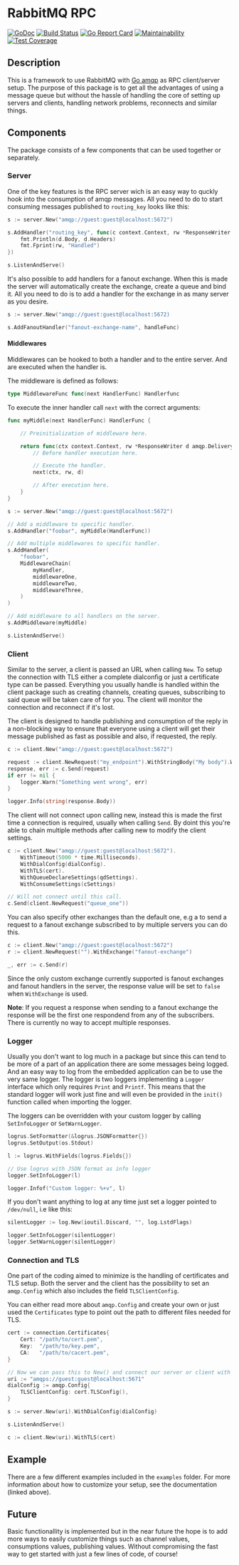 # RabbitMQ RPC

[![GoDoc](https://godoc.org/github.com/bombsimon/amqp-rpc?status.svg)](https://godoc.org/github.com/bombsimon/amqp-rpc)
[![Build Status](https://travis-ci.org/bombsimon/amqp-rpc.svg?branch=master)](https://travis-ci.org/bombsimon/amqp-rpc)
[![Go Report Card](https://goreportcard.com/badge/github.com/bombsimon/amqp-rpc)](https://goreportcard.com/report/github.com/bombsimon/amqp-rpc)
[![Maintainability](https://api.codeclimate.com/v1/badges/77ecbf483dc76d4327a5/maintainability)](https://codeclimate.com/github/bombsimon/amqp-rpc/maintainability)
[![Test Coverage](https://api.codeclimate.com/v1/badges/77ecbf483dc76d4327a5/test_coverage)](https://codeclimate.com/github/bombsimon/amqp-rpc/test_coverage)

## Description

This is a framework to use RabbitMQ with
[Go amqp](https://github.com/streadway/amqp) as RPC client/server setup. The
purpose of this package is to get all the advantages of using a message queue
but without the hassle of handling the core of setting up servers and clients,
handling network problems, reconnects and similar things.

## Components

The package consists of a few components that can be used together or separately.

### Server

One of the key features is the RPC server wich is an easy way to quckly hook
into the consumption of amqp messages. All you need to do to start consuming
messages published to `routing_key` looks like this:

```go
s := server.New("amqp://guest:guest@localhost:5672")

s.AddHandler("routing_key", func(c context.Context, rw *ResponseWriter d *amqp.Delivery) {
    fmt.Println(d.Body, d.Headers)
    fmt.Fprint(rw, "Handled")
})

s.ListenAndServe()
```

It's also possible to add handlers for a fanout exchange. When this is made the
server will automatically create the exchange, create a queue and bind it. All
you need to do is to add a handler for the exchange in as many server as you
desire.

```go
s := server.New("amqp://guest:guest@localhost:5672)

s.AddFanoutHandler("fanout-exchange-name", handleFunc)
```

#### Middlewares

Middlewares can be hooked to both a handler and to the entire server. And are executed
when the handler is.

The middleware is defined as follows:

```go
type MiddlewareFunc func(next HandlerFunc) Handlerfunc
```

To execute the inner handler call `next` with the correct arguments:

```go
func myMiddle(next HandlerFunc) HandlerFunc {

	// Preinitialization of middleware here.

	return func(ctx context.Context, rw *ResponseWriter d amqp.Delivery) {
		// Before handler execution here.

		// Execute the handler.
		next(ctx, rw, d)

		// After execution here.
	}
}

s := server.New("amqp://guest:guest@localhost:5672")

// Add a middleware to specific handler.
s.AddHandler("foobar", myMiddle(HandlerFunc))

// Add multiple middlewares to specific handler.
s.AddHandler(
    "foobar",
    MiddlewareChain(
        myHandler,
        middlewareOne,
        middlewareTwo,
        middlewareThree,
    )
)

// Add middleware to all handlers on the server.
s.AddMiddleware(myMiddle)

s.ListenAndServe()
```

### Client

Similar to the server, a client is passed an URL when calling `New`. To setup
the connection with TLS either a complete dialconfig or just a certificate type
can be passed. Everything you usually handle is handled within the client
package such as creating channels, creating queues, subscribing to said queue
will be taken care of for you. The client will monitor the connection and
reconnect if it's lost.

The client is designed to handle publishing and consumption of the reply in a
non-blocking way to ensure that everyone using a client will get their message
published as fast as possible and also, if requested, the reply.

```go
c := client.New("amqp://guest:guest@localhost:5672")

request := client.NewRequest("my_endpoint").WithStringBody("My body").WithResponse(true)
response, err := c.Send(request)
if err != nil {
    logger.Warn("Something went wrong", err)
}

logger.Info(string(response.Body))
```

The client will not connect upon calling new, instead this is made the first
time a connection is required, usually when calling `Send`. By doint this you're
able to chain multiple methods after calling new to modify the client settings.

```go
c := client.New("amqp://guest:guest@localhost:5672").
    WithTimeout(5000 * time.Milliseconds).
    WithDialConfig(dialConfig).
    WithTLS(cert).
    WithQueueDeclareSettings(qdSettings).
    WithConsumeSettings(cSettings)

// Will not connect until this call.
c.Send(client.NewRequest("queue_one"))
```

You can also specify other exchanges than the default one, e.g a to send a
request to a fanout exchange subscribed to by multiple servers you can do this.

```go
c := client.New("amqp://guest:guest@localhost:5672")
r := client.NewRequest("").WithExchange("fanout-exchange")

_, err := c.Send(r)
```

Since the only custom exchange currently supported is fanout exchanges and
fanout handlers in the server, the response value will be set to `false` when
`WithExchange` is used.

**Note**: If you request a response when sending to a fanout exchange the
response will be the first one respondend from any of the subscribers. There is
currently no way to accept multiple responses.

### Logger

Usually you don't want to log much in a package but since this can tend to be
more of a part of an application there are some messages being logged. And an
easy way to log from the embedded application can be to use the very same
logger. The logger is two loggers implementing a `Logger` interface which only
requires `Print` and `Printf`. This means that the standard logger will work
just fine and will even be provided in the `init()` function called when
importing the logger.

The loggers can be overridden with your custom logger by calling `SetInfoLogger`
or `SetWarnLogger`.

```go
logrus.SetFormatter(&logrus.JSONFormatter{})
logrus.SetOutput(os.Stdout)

l := logrus.WithFields(logrus.Fields{})

// Use logrus with JSON format as info logger
logger.SetInfoLogger(l)

logger.Infof("Custom logger: %+v", l)
```

If you don't want anything to log at any time just set a logger pointed to
`/dev/null`, i.e like this:

```go
silentLogger := log.New(ioutil.Discard, "", log.LstdFlags)

logger.SetInfoLogger(silentLogger)
logger.SetWarnLogger(silentLogger)
```

### Connection and TLS

One part of the coding aimed to minimize is the handling of certificates and TLS
setup. Both the server and the client has the possibility to set an
`amqp.Config` which also includes the field `TLSClientConfig`.

You can either read more about `amqp.Config` and create your own or just used
the `Certificates` type to point out the path to different files needed for TLS.

```go
cert := connection.Certificates{
    Cert: "/path/to/cert.pem",
    Key:  "/path/to/key.pem",
    CA:   "/path/to/cacert.pem",
}

// Now we can pass this to New() and connect our server or client with TLS.
uri := "amqps://guest:guest@localhost:5671"
dialConfig := amqp.Config{
    TLSClientConfig: cert.TLSConfig(),
}

s := server.New(uri).WithDialConfig(dialConfig)

s.ListenAndServe()

c := client.New(uri).WithTLS(cert)
```

## Example

There are a few different examples included in the `examples` folder. For more
information about how to customize your setup, see the documentation (linked
above).

## Future

Basic functionallity is implemented but in the near future the hope is to add
more ways to easily customize things such as channel values, consumptions
values, publishing values. Without compromising the fast way to get started with
just a few lines of code, of course!
